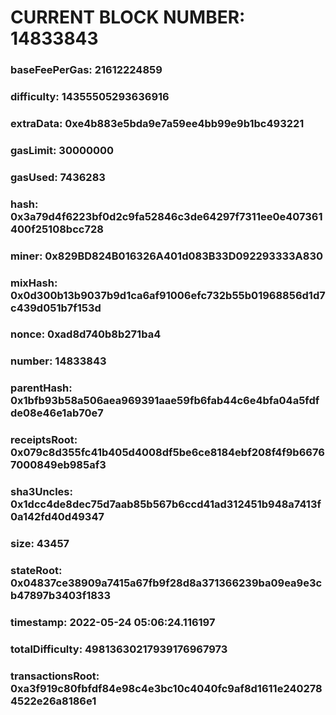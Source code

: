 # CURRENT BLOCK NUMBER: 14833843

### baseFeePerGas: 21612224859
### difficulty: 14355505293636916
### extraData: 0xe4b883e5bda9e7a59ee4bb99e9b1bc493221
### gasLimit: 30000000
### gasUsed: 7436283
### hash: 0x3a79d4f6223bf0d2c9fa52846c3de64297f7311ee0e407361400f25108bcc728
### miner: 0x829BD824B016326A401d083B33D092293333A830
### mixHash: 0x0d300b13b9037b9d1ca6af91006efc732b55b01968856d1d7c439d051b7f153d
### nonce: 0xad8d740b8b271ba4
### number: 14833843
### parentHash: 0x1bfb93b58a506aea969391aae59fb6fab44c6e4bfa04a5fdfde08e46e1ab70e7
### receiptsRoot: 0x079c8d355fc41b405d4008df5be6ce8184ebf208f4f9b66767000849eb985af3
### sha3Uncles: 0x1dcc4de8dec75d7aab85b567b6ccd41ad312451b948a7413f0a142fd40d49347
### size: 43457
### stateRoot: 0x04837ce38909a7415a67fb9f28d8a371366239ba09ea9e3cb47897b3403f1833
### timestamp: 2022-05-24 05:06:24.116197
### totalDifficulty: 49813630217939176967973
### transactionsRoot: 0xa3f919c80fbfdf84e98c4e3bc10c4040fc9af8d1611e2402784522e26a8186e1
